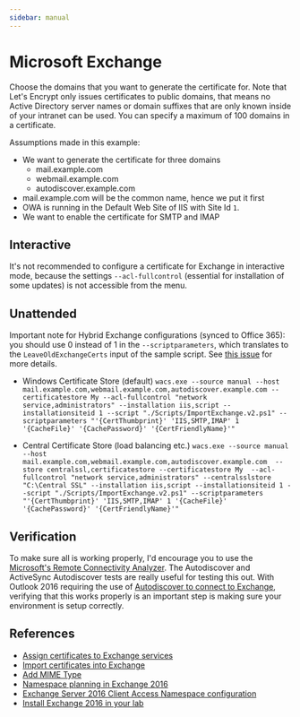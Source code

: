 ```yaml
---
sidebar: manual
---
```


# Microsoft Exchange
Choose the domains that you want to generate the certificate for. Note that Let's Encrypt only 
issues certificates to public domains, that means no Active Directory server names or domain suffixes
that are only known inside of your intranet can be used. You can specify a maximum of 100 domains 
in a certificate.

Assumptions made in this example:

- We want to generate the certificate for three domains
   - mail.example.com
   - webmail.example.com
   - autodiscover.example.com
- mail.example.com will be the common name, hence we put it first
- OWA is running in the Default Web Site of IIS with Site Id `1`.
- We want to enable the certificate for SMTP and IMAP

## Interactive
It's not recommended to configure a certificate for Exchange in interactive mode, 
because the settings `--acl-fullcontrol` (essential for installation of some updates) 
is not accessible from the menu. 

## Unattended
Important note for Hybrid Exchange configurations (synced to Office 365): you should use 0 instead of 1 in the 
`--scriptparameters`, which translates to the `LeaveOldExchangeCerts` input of the sample script. 
See [this issue](https://github.com/win-acme/win-acme/issues/1754) for more details.

- Windows Certificate Store (default)
  `wacs.exe --source manual --host mail.example.com,webmail.example.com,autodiscover.example.com --certificatestore My --acl-fullcontrol "network service,administrators" --installation iis,script --installationsiteid 1 --script "./Scripts/ImportExchange.v2.ps1" --scriptparameters "'{CertThumbprint}' 'IIS,SMTP,IMAP' 1 '{CacheFile}' '{CachePassword}' '{CertFriendlyName}'"`

- Central Certificate Store (load balancing etc.)
`wacs.exe --source manual --host mail.example.com,webmail.example.com,autodiscover.example.com  --store centralssl,certificatestore --certificatestore My  --acl-fullcontrol "network service,administrators" --centralsslstore "C:\Central SSL" --installation iis,script --installationsiteid 1 --script "./Scripts/ImportExchange.v2.ps1" --scriptparameters "'{CertThumbprint}' 'IIS,SMTP,IMAP' 1 '{CacheFile}' '{CachePassword}' '{CertFriendlyName}'"`

## Verification
To make sure all is working properly, I'd encourage you to use the 
[Microsoft's Remote Connectivity Analyzer](https://testconnectivity.microsoft.com/). 
The Autodiscover and ActiveSync Autodiscover tests are really useful for testing this out. 
With Outlook 2016 requiring the use of [Autodiscover to connect to Exchange](http://blogs.technet.com/b/exchange/archive/2015/11/19/outlook-2016-what-exchange-admins-need-to-know.aspx), 
verifying that this works properly is an important step is making sure your environment is setup correctly.

## References
- [Assign certificates to Exchange services](https://technet.microsoft.com/en-us/library/dd351257%28v=exchg.160%29.aspx)
- [Import certificates into Exchange](https://technet.microsoft.com/en-us/library/bb124424(v=exchg.160).aspx)
- [Add MIME Type](https://support.microsoft.com/en-us/kb/326965)
- [Namespace planning in Exchange 2016](http://blogs.technet.com/b/exchange/archive/2015/10/06/namespace-planning-in-exchange-2016.aspx) 
- [Exchange Server 2016 Client Access Namespace configuration](http://exchangeserverpro.com/exchange-server-2016-client-access-namespace-configuration/)
- [Install Exchange 2016 in your lab](https://supertekboy.com/2015/09/22/install-exchange-2016-in-your-lab-part-5/)